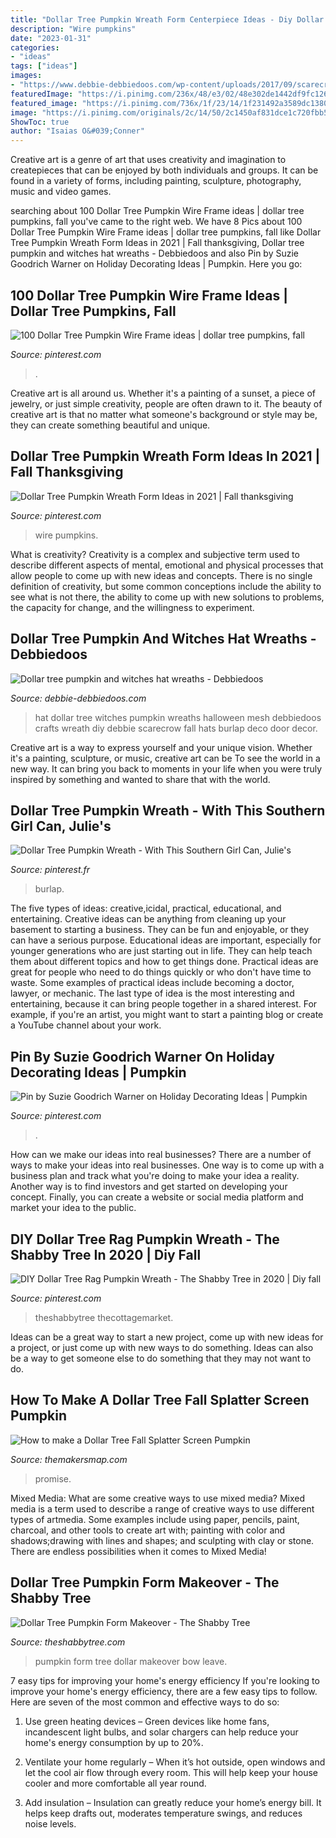 ```yaml
---
title: "Dollar Tree Pumpkin Wreath Form Centerpiece Ideas - Diy Dollar Tree Rag Pumpkin Wreath"
description: "Wire pumpkins"
date: "2023-01-31"
categories:
- "ideas"
tags: ["ideas"]
images:
- "https://www.debbie-debbiedoos.com/wp-content/uploads/2017/09/scarecrow-hat.jpg"
featuredImage: "https://i.pinimg.com/236x/48/e3/02/48e302de1442df9fc12639c1e03aae54.jpg"
featured_image: "https://i.pinimg.com/736x/1f/23/14/1f231492a3589dc1380cc28da1e15c01.jpg"
image: "https://i.pinimg.com/originals/2c/14/50/2c1450af831dce1c720fbb519b98a2ee.png"
ShowToc: true
author: "Isaias O&#039;Conner"
---
```



Creative art is a genre of art that uses creativity and imagination to createpieces that can be enjoyed by both individuals and groups. It can be found in a variety of forms, including painting, sculpture, photography, music and video games.

	

		
searching about 100 Dollar Tree Pumpkin Wire Frame ideas | dollar tree pumpkins, fall you've came to the right web. We have 8 Pics about 100 Dollar Tree Pumpkin Wire Frame ideas | dollar tree pumpkins, fall like Dollar Tree Pumpkin Wreath Form Ideas in 2021 | Fall thanksgiving, Dollar tree pumpkin and witches hat wreaths - Debbiedoos and also Pin by Suzie Goodrich Warner on Holiday Decorating Ideas | Pumpkin. Here you go:
		
    
## 100 Dollar Tree Pumpkin Wire Frame Ideas | Dollar Tree Pumpkins, Fall

<img loading=lazy src="https://i.pinimg.com/236x/48/e3/02/48e302de1442df9fc12639c1e03aae54.jpg" onerror="this.onerror=null;this.src='https://tse1.mm.bing.net/th?id=OIP.nzkCBSzc8BHUQnDPtRPtoQAAAA&amp;pid=15.1';" alt="100 Dollar Tree Pumpkin Wire Frame ideas | dollar tree pumpkins, fall">

_Source: pinterest.com_

>. 

	

Creative art is all around us. Whether it's a painting of a sunset, a piece of jewelry, or just simple creativity, people are often drawn to it. The beauty of creative art is that no matter what someone's background or style may be, they can create something beautiful and unique.

    
## Dollar Tree Pumpkin Wreath Form Ideas In 2021 | Fall Thanksgiving

<img loading=lazy src="https://i.pinimg.com/736x/1f/23/14/1f231492a3589dc1380cc28da1e15c01.jpg" onerror="this.onerror=null;this.src='https://tse1.mm.bing.net/th?id=OIP.unlT5V8MgiZI7MaTATzNewHaHa&amp;pid=15.1';" alt="Dollar Tree Pumpkin Wreath Form Ideas in 2021 | Fall thanksgiving">

_Source: pinterest.com_

>wire pumpkins. 

	

What is creativity?
Creativity is a complex and subjective term used to describe different aspects of mental, emotional and physical processes that allow people to come up with new ideas and concepts. There is no single definition of creativity, but some common conceptions include the ability to see what is not there, the ability to come up with new solutions to problems, the capacity for change, and the willingness to experiment.

    
## Dollar Tree Pumpkin And Witches Hat Wreaths - Debbiedoos

<img loading=lazy src="https://www.debbie-debbiedoos.com/wp-content/uploads/2017/09/scarecrow-hat.jpg" onerror="this.onerror=null;this.src='https://tse2.mm.bing.net/th?id=OIP.V8OjIqUUkCIu9RpzBMt9wgHaHa&amp;pid=15.1';" alt="Dollar tree pumpkin and witches hat wreaths - Debbiedoos">

_Source: debbie-debbiedoos.com_

>hat dollar tree witches pumpkin wreaths halloween mesh debbiedoos crafts wreath diy debbie scarecrow fall hats burlap deco door decor. 

	

Creative art is a way to express yourself and your unique vision. Whether it's a painting, sculpture, or music, creative art can be To see the world in a new way. It can bring you back to moments in your life when you were truly inspired by something and wanted to share that with the world.

    
## Dollar Tree Pumpkin Wreath - With This Southern Girl Can, Julie&#039;s

<img loading=lazy src="https://i.pinimg.com/originals/15/1c/38/151c386b78e6fdc0dd26ba865d8456b5.jpg" onerror="this.onerror=null;this.src='https://tse4.mm.bing.net/th?id=OIP.7S2AYVRkO8EzCcPZuC-mpgHaLH&amp;pid=15.1';" alt="Dollar Tree Pumpkin Wreath - With This Southern Girl Can, Julie&#039;s">

_Source: pinterest.fr_

>burlap. 

	

The five types of ideas: creative,icidal, practical, educational, and entertaining.
Creative ideas can be anything from cleaning up your basement to starting a business. They can be fun and enjoyable, or they can have a serious purpose. Educational ideas are important, especially for younger generations who are just starting out in life. They can help teach them about different topics and how to get things done. Practical ideas are great for people who need to do things quickly or who don't have time to waste. Some examples of practical ideas include becoming a doctor, lawyer, or mechanic. The last type of idea is the most interesting and entertaining, because it can bring people together in a shared interest. For example, if you're an artist, you might want to start a painting blog or create a YouTube channel about your work.

    
## Pin By Suzie Goodrich Warner On Holiday Decorating Ideas | Pumpkin

<img loading=lazy src="https://i.pinimg.com/originals/2c/14/50/2c1450af831dce1c720fbb519b98a2ee.png" onerror="this.onerror=null;this.src='https://tse3.mm.bing.net/th?id=OIP.cbpDXBXIDNqV-7CmF2N0MwHaFj&amp;pid=15.1';" alt="Pin by Suzie Goodrich Warner on Holiday Decorating Ideas | Pumpkin">

_Source: pinterest.com_

>. 

	

How can we make our ideas into real businesses?
There are a number of ways to make your ideas into real businesses. One way is to come up with a business plan and track what you're doing to make your idea a reality. Another way is to find investors and get started on developing your concept. Finally, you can create a website or social media platform and market your idea to the public.

    
## DIY Dollar Tree Rag Pumpkin Wreath - The Shabby Tree In 2020 | Diy Fall

<img loading=lazy src="https://i.pinimg.com/736x/ac/fd/85/acfd855b9a67703bda2ae8c6f469bb02.jpg" onerror="this.onerror=null;this.src='https://tse4.mm.bing.net/th?id=OIP.6tOXRbN8_rX1KFfgCLqqEQHaJ3&amp;pid=15.1';" alt="DIY Dollar Tree Rag Pumpkin Wreath - The Shabby Tree in 2020 | Diy fall">

_Source: pinterest.com_

>theshabbytree thecottagemarket. 

	

Ideas can be a great way to start a new project, come up with new ideas for a project, or just come up with new ways to do something. Ideas can also be a way to get someone else to do something that they may not want to do.

    
## How To Make A Dollar Tree Fall Splatter Screen Pumpkin

<img loading=lazy src="https://www.themakersmap.com/wp-content/uploads/2020/09/3-791x1024.jpg" onerror="this.onerror=null;this.src='https://tse1.mm.bing.net/th?id=OIP.XAshlB2BoOcg0ONCYtXTJwHaJl&amp;pid=15.1';" alt="How to make a Dollar Tree Fall Splatter Screen Pumpkin">

_Source: themakersmap.com_

>promise. 

	

Mixed Media: What are some creative ways to use mixed media?
Mixed media is a term used to describe a range of creative ways to use different types of artmedia. Some examples include using paper, pencils, paint, charcoal, and other tools to create art with; painting with color and shadows;drawing with lines and shapes; and sculpting with clay or stone. There are endless possibilities when it comes to Mixed Media!

    
## Dollar Tree Pumpkin Form Makeover - The Shabby Tree

<img loading=lazy src="https://theshabbytree.com/wp-content/uploads/2020/09/118458947_947312345759457_2587992388095236798_n-768x1024.jpg" onerror="this.onerror=null;this.src='https://tse3.mm.bing.net/th?id=OIP.jMRPFcxxvantUB-BoIalEgHaJ4&amp;pid=15.1';" alt="Dollar Tree Pumpkin Form Makeover - The Shabby Tree">

_Source: theshabbytree.com_

>pumpkin form tree dollar makeover bow leave. 

	

7 easy tips for improving your home's energy efficiency
If you're looking to improve your home's energy efficiency, there are a few easy tips to follow. Here are seven of the most common and effective ways to do so:
1) Use green heating devices – Green devices like home fans, incandescent light bulbs, and solar chargers can help reduce your home's energy consumption by up to 20%.

2) Ventilate your home regularly – When it’s hot outside, open windows and let the cool air flow through every room. This will help keep your house cooler and more comfortable all year round.

3) Add insulation – Insulation can greatly reduce your home’s energy bill. It helps keep drafts out, moderates temperature swings, and reduces noise levels.

